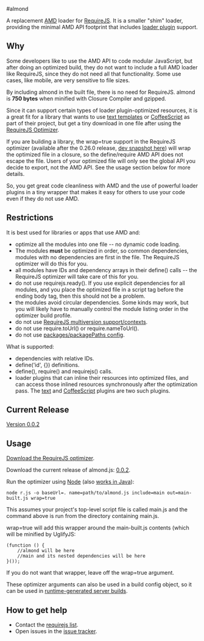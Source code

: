 #almond

A replacement [AMD](https://github.com/amdjs/amdjs-api/wiki/AMD) loader for
[RequireJS](http://requirejs.org). It is a smaller "shim" loader, providing the
minimal AMD API footprint that includes [loader plugin](http://requirejs.org/docs/plugins.html) support.

## Why

Some developers like to use the AMD API to code modular JavaScript, but after doing an optimized build,
they do not want to include a full AMD loader like RequireJS, since they do not need all that functionality.
Some use cases, like mobile, are very sensitive to file sizes.

By including almond in the built file, there is no need for RequireJS.
almond is **750 bytes** when minified with Closure Compiler and gzipped.

Since it can support certain types of loader plugin-optimized resources, it is a great
fit for a library that wants to use [text templates](http://requirejs.org/docs/api.html#text)
or [CoffeeScript](https://github.com/jrburke/require-cs) as part of
their project, but get a tiny download in one file after using the
[RequireJS Optimizer](http://requirejs.org/docs/optimization.html).

If you are building a library, the wrap=true support in the RequireJS optimizer
(available after the 0.26.0 release, [dev snapshot here](https://raw.github.com/jrburke/r.js/master/dist/r-20110821.js))
will wrap the optimized file in a closure, so the define/require AMD API does not
escape the file. Users of your optimized file will only see the global API you decide
to export, not the AMD API. See the usage section below for more details.

So, you get great code cleanliness with AMD and the use of powerful loader plugins
in a tiny wrapper that makes it easy for others to use your code even if they do not use AMD.

## Restrictions

It is best used for libraries or apps that use AMD and:

* optimize all the modules into one file -- no dynamic code loading.
* The modules **must** be optimized in order, so common dependencies, modules with no dependencies are first in the file. The RequireJS optimizer will do this for you.
* all modules have IDs and dependency arrays in their define() calls -- the RequireJS optimizer will take care of this for you.
* do not use requirejs.ready(). If you use explicit dependencies for all modules, and you place
the optimized file in a script tag before the ending body tag, then this should not be a problem.
* the modules avoid circular dependencies. Some kinds may work, but you will likely have to manually control
the module listing order in the optimizer build profile.
* do not use [RequireJS multiversion support/contexts](http://requirejs.org/docs/api.html#multiversion).
* do not use require.toUrl() or require.nameToUrl().
* do not use [packages/packagePaths config](http://requirejs.org/docs/api.html#packages).

What is supported:

* dependencies with relative IDs.
* define('id', {}) definitions.
* define(), require() and requirejs() calls.
* loader plugins that can inline their resources into optimized files, and
can access those inlined resources synchronously after the optimization pass.
The [text](http://requirejs.org/docs/api.html#text) and
[CoffeeScript](https://github.com/jrburke/require-cs) plugins are two such plugins.


## Current Release

[Version 0.0.2](https://github.com/jrburke/almond/tree/master/dist/almond-0.0.2.js)

## Usage

[Download the RequireJS optimizer](http://requirejs.org/docs/download.html#rjs).

Download the current release of almond.js: [0.0.2](https://github.com/jrburke/almond/tree/master/dist/almond-0.0.2.js).

Run the optimizer using [Node](http://nodejs.org) (also [works in Java](https://github.com/jrburke/r.js/blob/master/README.md)):

    node r.js -o baseUrl=. name=path/to/almond.js include=main out=main-built.js wrap=true

This assumes your project's top-level script file is called main.js and the command
above is run from the directory containing main.js.

wrap=true will add this wrapper around the main-built.js contents (which will be minified by UglifyJS:

    (function () {
        //almond will be here
        //main and its nested dependencies will be here
    }());

If you do not want that wrapper, leave off the wrap=true argument.

These optimizer arguments can also be used in a build config object, so it can be used
in [runtime-generated server builds](https://github.com/jrburke/r.js/blob/master/build/tests/http/httpBuild.js).

## How to get help

* Contact the [requirejs list](https://groups.google.com/group/requirejs).
* Open issues in the [issue tracker](https://github.com/jrburke/almond/issues).
